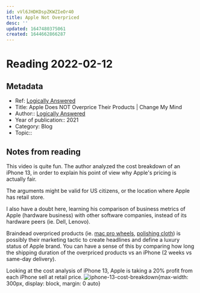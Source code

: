 ```yaml
---
id: vVl6JHDKDspZKWZIeOr40
title: Apple Not Overpriced
desc: ''
updated: 1647480375061
created: 1644662866287
---
```

# Reading 2022-02-12

## Metadata

- Ref: [Logically Answered](https://www.youtube.com/watch?v=91123HP7Amw)
- Title: Apple Does NOT Overprice Their Products | Change My Mind
- Author:: [Logically Answered](https://www.youtube.com/channel/UCZRoNJu1OszFqABP8AuJIuw)
- Year of publication:: 2021
- Category: Blog
- Topic:: 

## Notes from reading

This video is quite fun. The author analyzed the cost breakdown of an iPhone 13, in order to explain his point of view why Apple's pricing is actually fair.

The arguments might be valid for US citizens, or the location where Apple has retail store.

I also have a doubt here, learning his comparison of business metrics of Apple (hardware business) with other software companies, instead of its hardware peers (ie. Dell, Lenovo).

Braindead overpriced products (ie. [mac pro wheels](https://www.apple.com/shop/product/MX572ZM/A/apple-mac-pro-wheels-kit), [polishing cloth](https://www.apple.com/shop/product/MM6F3AM/A/polishing-cloth)) is possibly their marketing tactic to create headlines and define a luxury status of Apple brand. You can have a sense of this by comparing how long the shipping duration of the overpriced products vs an iPhone (2 weeks vs same-day delivery).

Looking at the cost analysis of iPhone 13, Apple is taking a 20% profit from each iPhone sell at retail price.
![iphone-13-cost-breakdown](https://ik.imagekit.io/casa/h7b-dendron/Screenshot_2022-02-12_120504_ln1OC6imM.jpg?ik-sdk-version=javascript-1.4.3&updatedAt=1644663930241){max-width: 300px, display: block, margin: 0 auto}